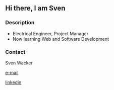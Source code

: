 <!-- Hello -->
## Hi there, I am Sven
<!-- Description -->
### Description

- Electrical Engineer, Project Manager
- Now learning Web and Software Development
<!-- CONTACT -->
### Contact

Sven Wacker

[e-mail](s.u.wacker@outlook.de)

[linkedin](https://www.linkedin.com/in/sven-wacker-17764a119/)

<!--
**svenWacker/svenWacker** is a ✨ _special_ ✨ repository because its `README.md` (this file) appears on your GitHub profile.

Here are some ideas to get you started:

- 🔭 I’m currently working on ...
- 🌱 I’m currently learning ...
- 👯 I’m looking to collaborate on ...
- 🤔 I’m looking for help with ...
- 💬 Ask me about ...
- 📫 How to reach me: ...
- 😄 Pronouns: ...
- ⚡ Fun fact: ...
-->
